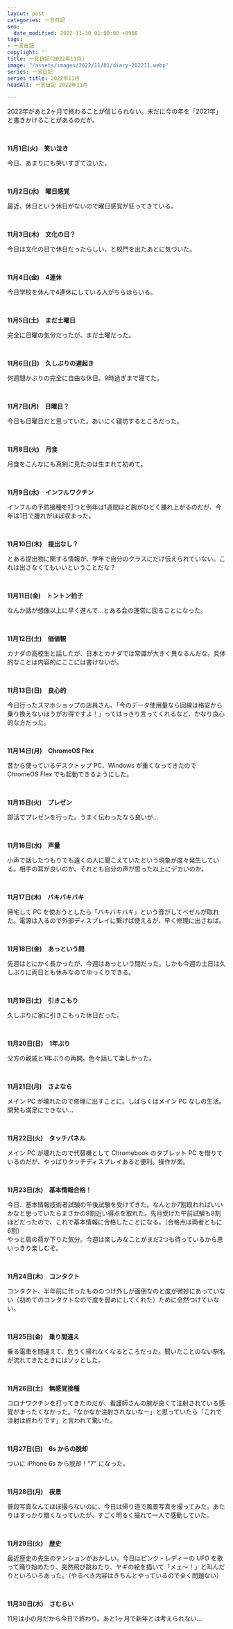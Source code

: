 ```yaml
---
layout: post
categories: 一言日記
seo:
  date_modified: 2022-11-30 01:00:00 +0900
tags:
- 一言日記
copylight: ''
title: 一言日記(2022年11月)
image: "/assets/images/2022/11/01/diary-202211.webp"
series: 一言日記
series_title: 2022年11月
headAlt: 一言日記 2022年11月

---
```

2022年があと2ヶ月で終わることが信じられない。未だに今の年を「2021年」と書きかけることがあるのだが。

<br>

**11月1日(火)　笑い泣き**

今日、あまりにも笑いすぎて泣いた。

<br>

**11月2日(水)　曜日感覚**

最近、休日という休日がないので曜日感覚が狂ってきている。

<br>

**11月3日(木)　文化の日？**

今日は文化の日で休日だったらしい、と校門を出たあとに気づいた。

<br>

**11月4日(金)　4連休**

今日学校を休んで4連休にしている人がちらほらいる。

<br>

**11月5日(土)　まだ土曜日**

完全に日曜の気分だったが、まだ土曜だった。

<br>

**11月6日(日)　久しぶりの遅起き**

何週間かぶりの完全に自由な休日。9時過ぎまで寝てた。

<br>

**11月7日(月)　日曜日？**

今日も日曜日だと思っていた。あいにく寝坊するところだった。

<br>

**11月8日(火)　月食**

月食をこんなにも真剣に見たのは生まれて初めて。

<br>

**11月9日(水)　インフルワクチン**

インフルの予防接種を打つと例年は1週間ほど腕がひどく腫れ上がるのだが、今年は1日で腫れがほぼ収まった。

<br>

**11月10日(木)　提出なし？**

とある提出物に関する情報が、学年で自分のクラスにだけ伝えられていない。これは出さなくてもいいということだな？

<br>

**11月11日(金)　トントン拍子**

なんか話が想像以上に早く進んで…とある会の運営に回ることになった。

<br>

**11月12日(土)　価値観**

カナダの高校生と話したが、日本とカナダでは常識が大きく異なるんだな。具体的なことは内容的にここには書けないが。

<br>

**11月13日(日)　良心的**

今日行ったスマホショップの店員さん、「今のデータ使用量なら回線は格安から乗り換えないほうがお得ですよ！」ってはっきり言ってくれるなど、かなり良心的な方だった。

<br>

**11月14日(月)　ChromeOS Flex**

昔から使っているデスクトップ PC、Windows が重くなってきたので ChromeOS Flex でも起動できるようにした。

<br>

**11月15日(火)　プレゼン**

部活でプレゼンを行った。うまく伝わったなら良いが…

<br>

**11月16日(水)　声量**

小声で話したつもりでも遠くの人に聞こえていたという現象が度々発生している。相手の耳が良いのか、それとも自分の声が思った以上にデカいのか。

<br>

**11月17日(木)　バキバキバキ**

帰宅して PC を使おうとしたら「バキバキバキ」という音がしてベゼルが取れた。電源は入るので外部ディスプレイに繋げば使えるが、早く修理に出さねば。

<br>

**11月18日(金)　あっという間**

先週はとにかく長かったが、今週はあっという間だった。しかも今週の土日は久しぶりに両日とも休みなのでゆっくりできる。

<br>

**11月19日(土)　引きこもり**

久しぶりに家に引きこもった休日だった。

<br>

**11月20日(日)　1年ぶり**

父方の親戚と1年ぶりの再開。色々話して楽しかった。

<br>

**11月21日(月)　さよなら**

メイン PC が壊れたので修理に出すことに。しばらくはメイン PC なしの生活。開発も満足にできない…

<br>

**11月22日(火)　タッチパネル**

メイン PC が壊れたので代替機として Chromebook のタブレット PC を借りているのだが、やっぱりタッチディスプレイあると便利。操作が楽。

<br>

**11月23日(水)　基本情報合格！**

今日、基本情報技術者試験の午後試験を受けてきた。なんとか7割取れればいいかなと思っていたらまさかの9割近い得点を取れた。先月受けた午前試験も8割ほどだったので、これで基本情報に合格したことになる。（合格点は両者ともに6割）<br>やっと肩の荷が下りた気分。今週は楽しみなことがまだ2つも待っているから思いっきり楽しむぞ。

<br>

**11月24日(木)　コンタクト**

コンタクト、半年前に作ったもののつけ外しが面倒なのと度が微妙にあっていない（初めてのコンタクトなので度を弱めにしてくれた）ために全然つけていない。

<br>

**11月25日(金)　乗り間違え**

乗る電車を間違えて、危うく帰れなくなるところだった。聞いたことのない駅名が流れてきたときにはゾッとした。

<br>

**11月26日(土)　無感覚接種**

コロナワクチンを打ってきたのだが、看護師さんの腕が良くて注射されている感覚がまったくなかった。「なかなか注射されないなー」と思っていたら「これで注射は終わりです」と言われて驚いた。

<br>

**11月27日(日)　6s からの脱却**

ついに iPhone 6s から脱却！"7" になった。

<br>

**11月28日(月)　夜景**

普段写真なんてほぼ撮らないのに、今日は帰り道で風景写真を撮ってみた。あたりはすっかり暗くなっていたが、すごく明るく撮れて一人で感動していた。

<br>

**11月29日(火)　歴史**

最近歴史の先生のテンションがおかしい。今日はピンク・レディーの UFO を歌って踊り始めたり、突然飛び跳ねたり、ヤギの絵を描いて「メェ〜！」と叫んだりといろいろあった。（やるべき内容はきちんとやっているので全く問題ない）

<br>

**11月30日(水)　さむらい**

11月は小の月だから今日で終わり。あと1ヶ月で新年とは考えられない…
